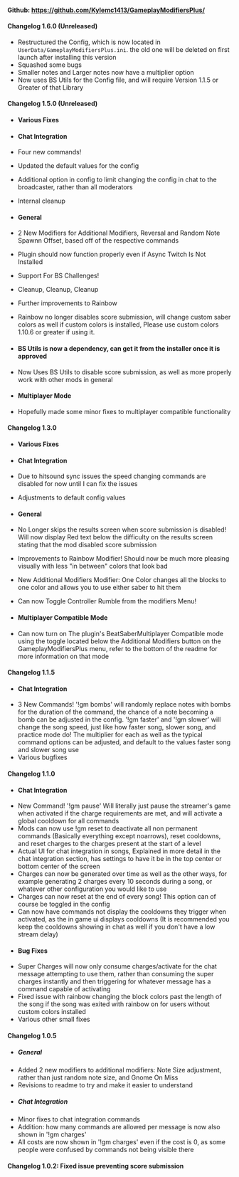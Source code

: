 #### Github: https://github.com/Kylemc1413/GameplayModifiersPlus/

#### Changelog 1.6.0 (Unreleased)
- Restructured the Config, which is now located in `UserData/GameplayModifiersPlus.ini`. the old one will be deleted on first launch after installing this version
- Squashed some bugs
- Smaller notes and Larger notes now have a multiplier option
- Now uses BS Utils for the Config file, and will require Version 1.1.5 or Greater of that Library
#### Changelog 1.5.0 (Unreleased)
- #### Various Fixes
- #### Chat Integration
- Four new commands!
- Updated the default values for the config
- Additional option in config to limit changing the config in chat to the broadcaster, rather than all moderators
- Internal cleanup
- #### General
- 2 New Modifiers for Additional Modifiers, Reversal and Random Note Spawnn Offset, based off of the respective commands
- Plugin should now function properly even if Async Twitch Is Not Installed
- Support For BS Challenges!
- Cleanup, Cleanup, Cleanup
- Further improvements to Rainbow
- Rainbow no longer disables score submission, will change custom saber colors as well if custom colors is installed, Please use custom colors 1.10.6 or greater if using it.
- #### BS Utils is now a dependency, can get it from the installer once it is approved
- Now Uses BS Utils to disable score submission, as well as more properly work with other mods in general

- #### Multiplayer Mode
- Hopefully made some minor fixes to multiplayer compatible functionality

#### Changelog 1.3.0
- #### Various Fixes
- #### Chat Integration
- Due to hitsound sync issues the speed changing commands are disabled for now until I can fix the issues
- Adjustments to default config values
- #### General
- No Longer skips the results screen when score submission is disabled! Will now display Red text below the difficulty on the results screen stating that the mod disabled score submission
- Improvements to Rainbow Modifier! Should now be much more pleasing visually with less "in between" colors that look bad
- New Additional Modifiers Modifier: One Color changes all the blocks to one color and allows you to use either saber to hit them
- Can now Toggle Controller Rumble from the modifiers Menu!

- #### Multiplayer Compatible Mode
- Can now turn on The plugin's BeatSaberMultiplayer Compatible mode using the toggle located below the Additional Modifiers button on the GameplayModifiersPlus menu, refer to the bottom of the readme for more information on that mode
#### Changelog 1.1.5
- #### Chat Integration
- 3 New Commands! '!gm bombs' will randomly replace notes with bombs for the duration of the command, the chance of a note becoming a bomb can be adjusted in the config. '!gm faster' and '!gm slower' will change the song speed, just like how faster song, slower song, and practice mode do! The multiplier for each as well as the typical command options can be adjusted, and default to the values faster song and slower song use
- Various bugfixes
#### Changelog 1.1.0
- #### Chat Integration
- New Command! '!gm pause' Will literally just pause the streamer's game when activated if the charge requirements are met, and will activate a global cooldown for all commands
- Mods can now use !gm reset to deactivate all non permanent commands (Basically everything except noarrows), reset cooldowns, and reset charges to the charges present at the start of a level
- Actual UI for chat integration in songs, Explained in more detail in the chat integration section, has settings to have it be in the top center or bottom center of the screen
- Charges can now be generated over time as well as the other ways, for example generating 2 charges every 10 seconds during a song, or whatever other configuration you would like to use
- Charges can now reset at the end of every song! This option can of course be toggled in the config
- Can now have commands not display the cooldowns they trigger when activated, as the in game ui displays cooldowns (It is recommended you keep the cooldowns showing in chat as well if you don't have a low stream delay)
- #### Bug Fixes
- Super Charges will now only consume charges/activate for the chat message attempting to use them, rather than consuming the super charges instantly and then triggering for whatever message has a command capable of activating
- Fixed issue with rainbow changing the block colors past the length of the song if the song was exited with rainbow on for users without custom colors installed
- Various other small fixes
#### Changelog 1.0.5
- ##### General
- Added 2 new modifiers to additional modifiers: Note Size adjustment, rather than just random note size, and Gnome On Miss
- Revisions to readme to try and make it easier to understand
- ##### Chat Integration
- Minor fixes to chat integration commands
- Addition: how many commands are allowed per message is now also shown in '!gm charges' 
- All costs are now shown in '!gm charges' even if the cost is 0, as some people were confused by commands not being visible there
#### Changelog 1.0.2: Fixed issue preventing score submission
